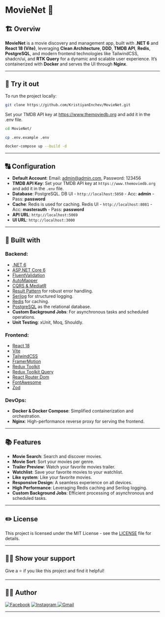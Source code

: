 # MovieNet 🎥 

## 🏗️ Overviw

**MovieNet** is a movie discovery and management app, built with **.NET 6** and **React 18 (Vite)**, leveraging **Clean Architecture**, **DDD**, **TMDB API**, **Redis**, **PostgreSQL**, and modern frontend technologies like TailwindCSS, shadcn/ui, and **RTK Query** for a dynamic and scalable user experience. It’s containerized with **Docker** and serves the UI through **Nginx**.

---

## 👀 Try it out

To run the project locally:

```bash
git clone https://github.com/KristiyanEnchev/MovieNet.git
```
Set your TMDB API key at https://www.themoviedb.org and add it in the .env file.
```bash
cd MovieNet/
```
```bash
cp .env.example .env
```
```bash
docker-compose up --build -d
```

---

## 🔠 Configuration

- **Default Account**: Email: admin@admin.com, Password: 123456
- **TMDB API Key**: Set your TMDB API key at `https://www.themoviedb.org` and add it in the `.env` file.
- **Database**: PostgreSQL. DB UI - `http://localhost:5050` - Acc: **admin** - Pass: **password**
- **Cache**: Redis is used for caching. Redis UI - `http://localhost:8081` - Acc: **masterauth** - Pass: **password** 
- **API URL**: `http://localhost:5069`
- **UI URL**: `http://localhost:3000`

---

## 🔧 Built with

### Backend:
- [.NET 6](https://dotnet.microsoft.com/)
- [ASP.NET Core 6](https://github.com/dotnet/aspnetcore)
- [FluentValidation](https://github.com/FluentValidation/FluentValidation)
- [AutoMapper](https://github.com/AutoMapper/AutoMapper)
- [CQRS & MediatR](https://github.com/jbogard/MediatR)
- [Result Pattern](https://enterprisecraftsmanship.com/posts/functional-c-handling-failures-input-errors/) for robust error handling.
- [Serilog](https://github.com/serilog/serilog) for structured logging.
- [Redis](https://redis.io/) for caching.
- [PostgreSQL](https://www.postgresql.org/) as the relational database.
- **Custom Background Jobs**: For asynchronous tasks and scheduled operations.
- **Unit Testing**: xUnit, Moq, Shouldly.

### Frontend:
- [React 18](https://reactjs.org/) 
- [Vite](https://vitejs.dev/) 
- [TailwindCSS](https://tailwindcss.com/) 
- [FramerMotion](https://github.com/framer/motion) 
- [Redux Toolkit](https://github.com/reduxjs/redux-toolkit) 
- [Redux Toolkit Query](https://github.com/reduxjs/redux-toolkit) 
- [React Router Dom](https://reactrouter.com/) 
- [FontAwesome](https://fontawesome.com/) 
- [Zod](https://github.com/colinhacks/zod) 

### DevOps:
- **Docker & Docker Compose**: Simplified containerization and orchestration.
- **Nginx**: High-performance reverse proxy for serving the frontend.

---

## 📚 Features
- **Movie Search**: Search and discover movies.
- **Movie Sort**: Sort your movies per genre.
- **Trailer Preview**: Watch your favorite movies trailer.
- **Watchlist**: Save your favorite movies to your watchlist.
- **Like system**: Like your favorite  movies.
- **Responsive Design**: A seamless experience on all devices.
- **High Performance**: Leveraging Redis caching and Serilog logging.
- **Custom Background Jobs**: Efficient processing of asynchronous and scheduled tasks.

---

## ✏️ License

This project is licensed under the MIT License - see the [LICENSE](LICENSE) file for details.

---

## 👨‍💻 Show your support

Give a ⭐ if you like this project and find it helpful!

---

## 🧏‍♂️️ Author 

[![Facebook](https://img.shields.io/badge/kristiyan.enchev-%231877F2.svg?style=for-the-badge&logo=Facebook&logoColor=white)](https://www.facebook.com/kristiqn.enchev.5/) [![Instagram](https://img.shields.io/badge/kristiyan-%23E4405F.svg?style=for-the-badge&logo=Instagram&logoColor=white)](https://www.instagram.com/kristiyan_e/)[
![Gmail](https://img.shields.io/badge/Gmail-D14836?style=for-the-badge&logo=gmail&logoColor=white)](mailto:kristiqnenchevv@gmail.com)

---
